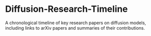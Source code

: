 # Diffusion-Research-Timeline
A chronological timeline of key research papers on diffusion models, including links to arXiv papers and summaries of their contributions.
